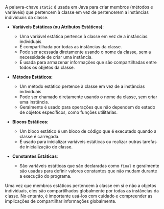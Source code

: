 A palavra-chave `static` é usada em Java para criar membros (métodos e variáveis) que pertencem à classe em vez de pertencerem a instâncias individuais da classe. 

- **Variáveis Estáticas (ou Atributos Estáticos)**:
  - Uma variável estática pertence à classe em vez de a instâncias individuais.
  - É compartilhada por todas as instâncias da classe.
  - Pode ser acessada diretamente usando o nome da classe, sem a necessidade de criar uma instância.
  - É usada para armazenar informações que são compartilhadas entre todos os objetos da classe.

- **Métodos Estáticos**:
  - Um método estático pertence à classe em vez de a instâncias individuais.
  - Pode ser chamado diretamente usando o nome da classe, sem criar uma instância.
  - Geralmente é usado para operações que não dependem do estado de objetos específicos, como funções utilitárias.

- **Blocos Estáticos**:
  - Um bloco estático é um bloco de código que é executado quando a classe é carregada.
  - É usado para inicializar variáveis estáticas ou realizar outras tarefas de inicialização de classe.

- **Constantes Estáticas**:
  - São variáveis estáticas que são declaradas como `final` e geralmente são usadas para definir valores constantes que não mudam durante a execução do programa.

Uma vez que membros estáticos pertencem à classe em si e não a objetos individuais, eles são compartilhados globalmente por todas as instâncias da classe. No entanto, é importante usá-los com cuidado e compreender as implicações de compartilhar informações globalmente.


